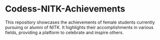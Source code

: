 # Codess-NITK-Achievements
This repository showcases the achievements of female students currently pursuing or alumni of NITK. It highlights their accomplishments in various fields, providing a platform to celebrate and inspire others.
